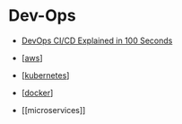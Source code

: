 # Dev-Ops

- [DevOps CI/CD Explained in 100 Seconds](https://www.youtube.com/watch?v=scEDHsr3APg)

- [[aws]]
- [[kubernetes]]
- [[docker]]
- [[microservices]]

[//begin]: # "Autogenerated link references for markdown compatibility"
[aws]: AWS/aws "AWS"
[kubernetes]: kubernetes "Kubernetes"
[docker]: docker "Docker"
[//end]: # "Autogenerated link references"
